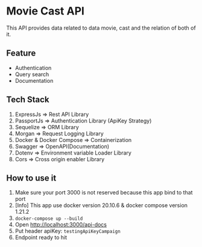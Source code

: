 Movie Cast API
===============
This API provides data related to data movie, cast and the relation of both of it. 

Feature
-------------
* Authentication
* Query search
* Documentation

Tech Stack
-------------
1. ExpressJs => Rest API Library
2. PassportJs => Authentication Library (ApiKey Strategy)
3. Sequelize => ORM Library
4. Morgan => Request Logging Library
5. Docker & Docker Compose => Containerization
6. Swagger => OpenAPI(Documentation)
7. Dotenv => Environment variable Loader Library
8. Cors => Cross origin enabler Library

How to use it
----------
1. Make sure your port 3000 is not reserved because this app bind to that port
2. [Info] This app use docker version 20.10.6 & docker compose version 1.21.2
3. ```docker-compose up --build```
4. Open [http://localhost:3000/api-docs](http://localhost:3000/api-docs)
5. Put header apiKey: ```testingApiKeyCampaign```
6. Endpoint ready to hit